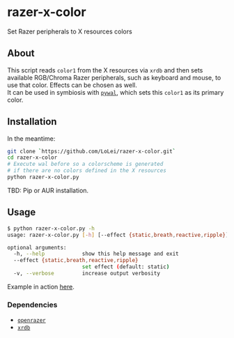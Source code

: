 # razer-x-color
Set Razer peripherals to X resources colors 

## About
This script reads `color1` from the X resources via `xrdb` and then sets
available RGB/Chroma Razer peripherals, such as keyboard and mouse, to use that
color. Effects can be chosen as well.  
It can be used in symbiosis with [`pywal`](https://github.com/dylanaraps/pywal),
which sets this `color1` as its primary color.

## Installation
In the meantime:
```bash
git clone `https://github.com/LoLei/razer-x-color.git`
cd razer-x-color
# Execute wal before so a colorscheme is generated
# if there are no colors defined in the X resources
python razer-x-color.py
```
TBD: Pip or AUR installation.

## Usage
```bash
$ python razer-x-color.py -h
usage: razer-x-color.py [-h] [--effect {static,breath,reactive,ripple}] [-v]

optional arguments:
  -h, --help            show this help message and exit
  --effect {static,breath,reactive,ripple}
                        set effect (default: static)
  -v, --verbose         increase output verbosity
```

Example in action 
[here](https://github.com/LoLei/dotfiles/blob/master/exec-wal.sh).

### Dependencies
* [`openrazer`](https://github.com/openrazer/openrazer)
* [`xrdb`](https://www.archlinux.org/packages/extra/x86_64/xorg-xrdb/)
